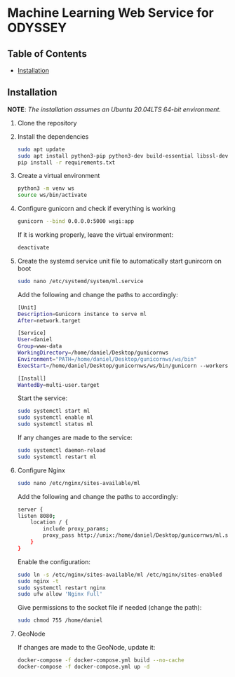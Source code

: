 # Machine Learning Web Service for ODYSSEY

## Table of Contents

-  [Installation](#installation)

## Installation

**NOTE**: *The installation assumes an Ubuntu 20.04LTS 64-bit environment.*

1. Clone the repository	

2. Install the dependencies
    ```bash
    sudo apt update
    sudo apt install python3-pip python3-dev build-essential libssl-dev libffi-dev python3-setuptools python3-venv
    pip install -r requirements.txt
    ```
3. Create a virtual environment

    ```bash
    python3 -m venv ws
    source ws/bin/activate
    ```
4. Configure gunicorn and check if everything is working

    ```bash
    gunicorn --bind 0.0.0.0:5000 wsgi:app
    ```
    If it is working properly, leave the virtual environment:
    ```bash
    deactivate
    ```
5. Create the systemd service unit file to automatically start gunircorn on boot
    ```bash
    sudo nano /etc/systemd/system/ml.service
    ```
    
    Add the following and change the paths to accordingly:
    ```bash
    [Unit]
    Description=Gunicorn instance to serve ml
    After=network.target

    [Service]
    User=daniel
    Group=www-data
    WorkingDirectory=/home/daniel/Desktop/gunicornws
    Environment="PATH=/home/daniel/Desktop/gunicornws/ws/bin"
    ExecStart=/home/daniel/Desktop/gunicornws/ws/bin/gunicorn --workers 3 --timeout 0 --bind unix:ml.sock -m 007 wsgi:app

    [Install]
    WantedBy=multi-user.target
    ```
    
    Start the service:
    ```bash
    sudo systemctl start ml
    sudo systemctl enable ml
    sudo systemctl status ml
    ```
    
    If any changes are made to the service:
    ```bash
    sudo systemctl daemon-reload
    sudo systemctl restart ml
    ```
    
6. Configure Nginx

    ```bash
    sudo nano /etc/nginx/sites-available/ml
    ```
    
    Add the following and change the paths to accordingly:
    ```bash
    server {
    listen 8080;
        location / {
            include proxy_params;
            proxy_pass http://unix:/home/daniel/Desktop/gunicornws/ml.sock;
        }
    }
    ```
    
    Enable the configuration:
    ```bash
    sudo ln -s /etc/nginx/sites-available/ml /etc/nginx/sites-enabled
    sudo nginx -t
    sudo systemctl restart nginx
    sudo ufw allow 'Nginx Full'
    ```
    
    Give permissions to the socket file if needed (change the path):
    ```bash
    sudo chmod 755 /home/daniel
    ```
    
7. GeoNode
    
    If changes are made to the GeoNode, update it:
    ```bash
    docker-compose -f docker-compose.yml build --no-cache
    docker-compose -f docker-compose.yml up -d
    ```
